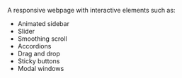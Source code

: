 A responsive webpage with interactive elements such as: 
<ul>
  <li> Animated sidebar</li>
  <li> Slider </li>
  <li> Smoothing scroll </li>
  <li> Accordions</li>
  <li> Drag and drop </li>
  <li> Sticky buttons </li>
  <li> Modal windows </li>
</ul>
